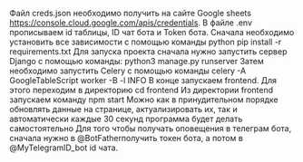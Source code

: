 Файл creds.json необходимо получить на сайте Google sheets https://console.cloud.google.com/apis/credentials.
В файле .env прописываем id таблицы, ID чат бота и Token бота. 
Сначала необходимо установить все зависимости с помощью команды python pip install -r requirements.txt
Для запуска проекта сначала нужно запустить сервер Django с помощью команды: python3 manage.py runserver
Затем необходимо запустить Celery с помощью команды celery -A GoogleTableScript worker -B -l INFO 
В конце запускаем frontend. Для этого переходим в директорию cd frontend 
Из директории frontend запускаем команду npm start
Можно как в принудительном порядке обновлять данные на странице, актуализировать их, так и автоматически каждые 30 секунд программа будет делать самостоятельно
Для того чтобы получать оповещения в телеграм бота, сначала нужно в @BotFatherполучить токен бота, а потом в @MyTelegramID_bot id чата. 

